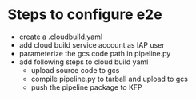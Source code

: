 # Steps to configure e2e
- create a .cloudbuild.yaml
- add cloud build service account as IAP user
- parameterize the gcs code path in pipeline.py 
- add following steps to cloud build yaml
   - upload source code to gcs
   - compile pipeline.py to tarball and upload to gcs
   - push the pipeline package to KFP

